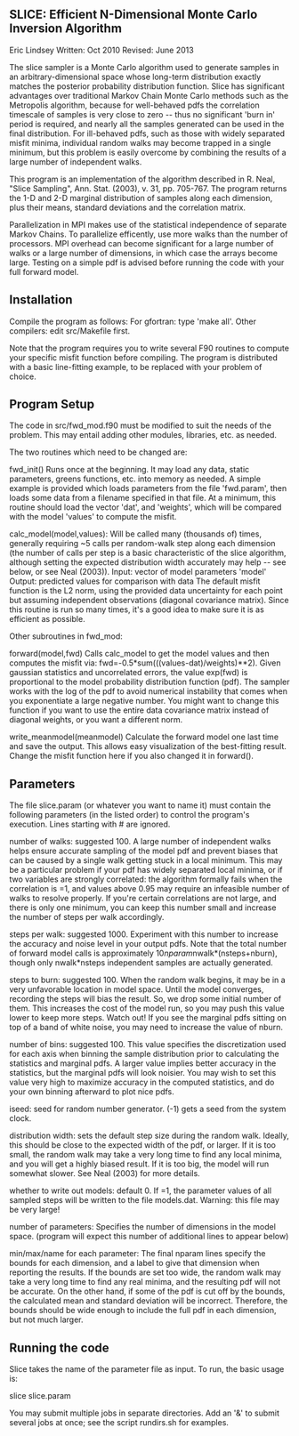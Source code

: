 SLICE: Efficient N-Dimensional Monte Carlo Inversion Algorithm
-----

Eric Lindsey
Written: Oct 2010
Revised: June 2013

The slice sampler is a Monte Carlo algorithm used to generate samples in an
arbitrary-dimensional space whose long-term distribution exactly matches the
posterior probability distribution function. Slice has significant advantages
over traditional Markov Chain Monte Carlo methods such as the Metropolis
algorithm, because for well-behaved pdfs the correlation timescale of samples
is very close to zero -- thus no significant 'burn in' period is required, and
nearly all the samples generated can be used in the final distribution. For
ill-behaved pdfs, such as those with widely separated misfit minima, individual
random walks may become trapped in a single minimum, but this problem is easily
overcome by combining the results of a large number of independent walks.

This program is an implementation of the algorithm described in R. Neal, "Slice
Sampling", Ann. Stat. (2003), v. 31, pp. 705-767. The program returns the 1-D
and 2-D marginal distribution of samples along each dimension, plus their means,
standard deviations and the correlation matrix.

Parallelization in MPI makes use of the statistical independence of separate
Markov Chains. To parallelize efficently, use more walks than the number of
processors. MPI overhead can become significant for a large number of walks or
a large number of dimensions, in which case the arrays become large. Testing on
a simple pdf is advised before running the code with your full forward model.

Installation
-----
Compile the program as follows: 
For gfortran: type 'make all'.
Other compilers: edit src/Makefile first.

Note that the program requires you to write several F90 routines to compute your
specific misfit function before compiling. The program is distributed with a
basic line-fitting example, to be replaced with your problem of choice.

Program Setup
-----
The code in src/fwd_mod.f90 must be modified to suit the needs of the problem.
This may entail adding other modules, libraries, etc. as needed.

The two routines which need to be changed are:

fwd_init()
Runs once at the beginning. It may load any data, static parameters, greens
functions, etc. into memory as needed. A simple example is provided which loads
parameters from the file 'fwd.param', then loads some data from a filename
specified in that file. At a minimum, this routine should load the vector 'dat',
and 'weights', which will be compared with the model 'values' to compute the
misfit.

calc_model(model,values):
Will be called many (thousands of) times, generally requiring ~5 calls per
random-walk step along each dimension (the number of calls per step is a basic
characteristic of the slice algorithm, although setting the expected
distribution width accurately may help -- see below, or see Neal (2003)).
Input: vector of model parameters 'model'
Output: predicted values for comparison with data
The default misfit function is the L2 norm, using the provided data uncertainty
for each point but assuming independent observations (diagonal covariance 
matrix). Since this routine is run so many times, it's a good idea to make sure
it is as efficient as possible.

Other subroutines in fwd_mod:

forward(model,fwd)
Calls calc_model to get the model values and then computes the misfit via:
fwd=-0.5\*sum(((values-dat)/weights)\*\*2). Given gaussian statistics and
uncorrelated errors, the value exp(fwd) is proportional to the model probability
distribution function (pdf). The sampler works with the log of the pdf to avoid
numerical instability that comes when you exponentiate a large negative number.
You might want to change this function if you want to use the entire data 
covariance matrix instead of diagonal weights, or you want a different norm.

write_meanmodel(meanmodel)
Calculate the forward model one last time and save the output. This allows easy
visualization of the best-fitting result. Change the misfit function here if you
also changed it in forward().

Parameters
-----
The file slice.param (or whatever you want to name it) must contain
the following parameters (in the listed order) to control the program's
execution. Lines starting with # are ignored.

number of walks: suggested 100.
A large number of independent walks helps ensure accurate sampling of the model
pdf and prevent biases that can be caused by a single walk getting stuck in a
local minimum. This may be a particular problem if your pdf has widely separated
local minima, or if two variables are strongly correlated: the algorithm
formally fails when the correlation is =1, and values above 0.95 may require an
infeasible number of walks to resolve properly. If you're certain correlations
are not large, and there is only one minimum, you can keep this number small and
increase the number of steps per walk accordingly.

steps per walk: suggested 1000.
Experiment with this number to increase the accuracy and noise level in your
output pdfs. Note that the total number of forward model calls is approximately
10*nparam*nwalk*(nsteps+nburn), though only nwalk*nsteps independent samples are
actually generated.

steps to burn: suggested 100.
When the random walk begins, it may be in a very unfavorable location in model
space. Until the model converges, recording the steps will bias the result. So,
we drop some initial number of them. This increases the cost of the model run,
so you may push this value lower to keep more steps. Watch out! If you see
the marginal pdfs sitting on top of a band of white noise, you may need to
increase the value of nburn.

number of bins: suggested 100.
This value specifies the discretization used for each axis when binning the
sample distribution prior to calculating the statistics and marginal pdfs. A
larger value implies better accuracy in the statistics, but the marginal pdfs
will look noisier. You may wish to set this value very high to maximize accuracy
in the computed statistics, and do your own binning afterward to plot nice pdfs.

iseed:
seed for random number generator. (-1) gets a seed from the system clock.

distribution width:
sets the default step size during the random walk. Ideally, this should be close
to the expected width of the pdf, or larger. If it is too small, the random walk
may take a very long time to find any local minima, and you will get a highly
biased result. If it is too big, the model will run somewhat slower. See Neal
(2003) for more details.

whether to write out models: default 0.
If =1, the parameter values of all sampled steps will be written to the file
models.dat. Warning: this file may be very large!

number of parameters:
Specifies the number of dimensions in the model space. (program will expect this
number of additional lines to appear below)

min/max/name for each parameter:
The final nparam lines specify the bounds for each dimension, and a label to
give that dimension when reporting the results. If the bounds are set too wide,
the random walk may take a very long time to find any real minima, and the
resulting pdf will not be accurate. On the other hand, if some of the pdf is cut
off by the bounds, the calculated mean and standard deviation will be incorrect.
Therefore, the bounds should be wide enough to include the full pdf in each
dimension, but not much larger.

Running the code
-----
Slice takes the name of the parameter file as input. To run, the basic usage is:

slice slice.param

You may submit multiple jobs in separate directories. Add an '&' to submit
several jobs at once; see the script rundirs.sh for examples.
